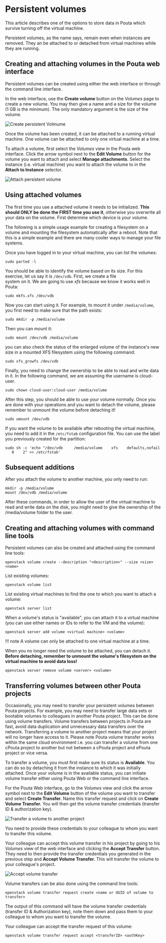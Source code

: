 # Persistent volumes

This article describes one of the options to store data in Pouta which
survive turning off the virtual machine.

Persistent volumes, as the name says, remain even when instances are
removed. They  an be  attached to  or detached  from virtual machines
while they are running.

## Creating and attaching volumes in the Pouta web interface

Persistent volumes can be created using either the web interface or
through the command line interface.

In the web interface, use the **Create volume** button on the
*Volumes* page to create a new volume. You may then give a name and a
size for the volume (1 GB is the minimum). The only mandatory argument
is the size of the volume.

![Create persistent Volmume](/img/create-volume-horizon.png)

Once the volume has been created, it can be attached to a running
virtual machine. One volume can be attached to only one virtual
machine at a time.

To attach a volume, first select the *Volumes* view in the Pouta web
interface. Click the arrow symbol next to the **Edit Volume** button
for the volume you want to attach and select **Manage
attachments**. Select the instance (i.e. virtual machine) you want to
attach the volume to in the **Attach to Instance** selector.

![Attach persistent volume](/img/volume-attach-horizon2.png)

## Using attached volumes

The first time you use a attached volume it needs to be initialized.
**This should ONLY be done the FIRST time you use it**, otherwise you
overwrite all your data on the volume. First determine which device is
your volume.

The following is a simple usage example for creating a filesystem
on a volume and mounting the filesystem automatically after a
reboot. Note that this is a simple example and there are many
cooler ways to manage your file systems.

Once you have logged in to your virtual machine, you can list the
volumes:

    sudo parted -l

You should be able to identify the volume based on its size. For this
exercise, let us say it is `/dev/vdb`. First, we create a file  
system on it. We are going to
use *xfs* because we know it works well in Pouta:

    sudo mkfs.xfs /dev/vdb

Now you can start using it. For example, to mount it under
`/media/volume`, you first need to make sure that the path exists:

    sudo mkdir -p /media/volume

Then you can mount it:

    sudo mount /dev/vdb /media/volume

you can also check the status of the enlarged volume of the instance's new size  in a mounted XFS filesystem using the following command:

    sudo xfs_growfs /dev/vdb

Finally, you need to change the ownership to be able to read and write data in it.
In the following command, we are assuming the username is cloud-user.

    sudo chown cloud-user:cloud-user /media/volume

After this step, you should be able to use your volume normally.
Once you are done with your operations and you want to detach the volume, please remember to unmount the volume before detaching it!

    sudo umount /dev/vdb

If you want the volume to be available after rebooting the virtual
machine, you need to add it in the `/etc/fstab` configuration file.
You can use the label you previously created for the partition:

    sudo sh -c 'echo "/dev/vdb     /media/volume    xfs    defaults,nofail    0    2" >> /etc/fstab'

## Subsequent additions

After you attach the volume to another machine, you only need to run:

    mkdir -p /media/volume
    mount /dev/vdb /media/volume

After these commands, in order to allow the user of the virtual machine to read and write data on the disk, you might need to give the ownership of the /media/volume folder to the user.

## Creating and attaching volumes with command line tools

Persistent volumes can also be created and attached using the command
line tools:

```
openstack volume create --description "<description>" --size <size> <name>
```

List existing volumes:

```
openstack volume list
```

List existing virtual machines to find the one to which you
want to attach a volume:

```
openstack server list
```

When a volume's status is "available", you can attach it to a virtual
machine (you can use either names or IDs to refer to the VM and the
volume):

```
openstack server add volume <virtual machine> <volume>
```

!!! note
    A volume can only be attached to one virtual machine at a time.

When you no longer need the volume to be attached, you can detach
it. **Before detaching, remember to unmount the volume's filesystem on
the virtual machine to avoid data loss!**

```
openstack server remove volume <server> <volume>
```

## Transferring volumes between other Pouta projects

Occasionally, you may need to transfer your persistent
volumes between Pouta projects. For example, you may need to transfer
large data sets or bootable volumes to colleagues in another Pouta
project. This can be done using volume transfers. Volume transfers
between projects in Pouta are fast, avoid data duplication and
unnecessary data transfers over the network. Transferring a volume to
another project means that your project will no longer have access to it.
Please note Pouta volume transfer works within the same cloud environment
i.e. you can transfer a volume from one cPouta project to another but
not between a cPouta project and ePouta project or vice versa.

To transfer a volume, you must first make sure its status
is **Available**. You can do so by detaching it from the instance
to which it was initially attached. Once your volume is in the available
status, you can initiate volume transfer either using Pouta Web or
the command line interface.

For the Pouta Web interface, go to the *Volumes* view and click the arrow symbol
next to the **Edit Volume** button of the volume you want to transfer and
select **Create Transfer.** Name this transfer request and
click on **Create Volume Transfer.** You will then get the volume transfer
credentials (transfer ID & authorization key).

![Transfer a volume to another project](/img/pouta-volume-transfer-creation.png)

You need to provide these credentials to your colleague to whom you
want to transfer this volume.

Your colleague can accept this volume transfer in his project by going
to his *Volumes* view of the web interface and clicking the **Accept
Transfer** button. They need to then provide the transfer credentials
you generated in the previous step and **Accept Volume Transfer.**
This will transfer the volume to your colleague's project.

![Accept volume transfer](/img/pouta-accept-volume-transfer.png)

Volume transfers can be also done using the command line tools:

    openstack volume transfer request create <name or UUID of volume to transfer>

The output of this command will have the volume transfer credentials
(transfer ID  & Authorization key), note them down and pass them to your
colleague to whom you want to transfer the volume.

Your colleague can accept the transfer request of this volume:

    openstack volume transfer request accept <transferID> <authKey>
